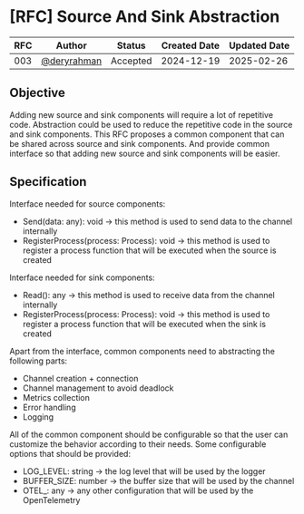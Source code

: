 # [RFC] Source And Sink Abstraction

| RFC | Author | Status | Created Date | Updated Date |
| --- | ------ | ------ | ------------ | ------------ |
| 003 | [@deryrahman](https://github.com/deryrahman) | Accepted | 2024-12-19 | 2025-02-26 |

## Objective
Adding new source and sink components will require a lot of repetitive code. Abstraction could be used to reduce the repetitive code in the source and sink components. This RFC proposes a common component that can be shared across source and sink components. And provide common interface so that adding new source and sink components will be easier.

## Specification
Interface needed for source components:
- Send(data: any): void -> this method is used to send data to the channel internally
- RegisterProcess(process: Process): void -> this method is used to register a process function that will be executed when the source is created

Interface needed for sink components:
- Read(): any -> this method is used to receive data from the channel internally
- RegisterProcess(process: Process): void -> this method is used to register a process function that will be executed when the sink is created

Apart from the interface, common components need to abstracting the following parts:
- Channel creation + connection
- Channel management to avoid deadlock
- Metrics collection
- Error handling
- Logging

All of the common component should be configurable so that the user can customize the behavior according to their needs. Some configurable options that should be provided:
- LOG_LEVEL: string -> the log level that will be used by the logger
- BUFFER_SIZE: number -> the buffer size that will be used by the channel
- OTEL_<CONFIG>: any -> any other configuration that will be used by the OpenTelemetry

